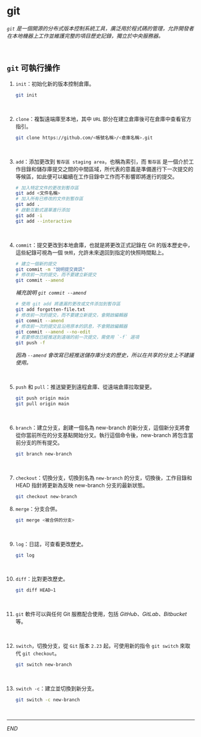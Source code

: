 # git

_`git` 是一個開源的分布式版本控制系統工具，廣泛用於程式碼的管理，允許開發者在本地機器上工作並維護完整的項目歷史記錄，獨立於中央服務器。_

<br>

## `git` 可執行操作

1. `init`：初始化新的版本控制倉庫。

    ```bash
    git init
    ```

<br>

2. `clone`：複製遠端庫至本地，其中 `URL` 部分在建立倉庫後可在倉庫中查看官方指引。

    ```bash
    git clone https://github.com/<帳號名稱>/<倉庫名稱>.git
    ```

<br>

3. `add`：添加更改到 `暫存區 staging area`，也稱為索引，而 `暫存區` 是一個介於工作目錄和儲存庫提交之間的中間區域，所代表的意義是準備進行下一次提交的等候區，如此便可以繼續在工作目錄中工作而不影響即將進行的提交。

    ```bash
    # 加入特定文件的更改到暫存區
    git add <文件名稱>
    # 加入所有已修改的文件到暫存區
    git add .
    # 啟動互動式選單進行添加
    git add -i
    git add --interactive
    ```

<br>

4. `commit`：提交更改到本地倉庫，也就是將更改正式記錄在 Git 的版本歷史中，這些紀錄可視為一個 `快照`，允許未來退回到指定的快照時間點上。

    ```bash
    # 建立一個新的提交
    git commit -m "說明提交資訊"
    # 修改前一次的提交，而不要建立新提交
    git commit --amend
    ```
    
    _補充說明 `git commit --amend`_
    ```bash
    # 使用 git add 將遺漏的更改或文件添加到暫存區
    git add forgotten-file.txt
    # 修改前一次的提交，而不要建立新提交，會開啟編輯器
    git commit --amend
    # 修改前一次的提交且沿用原本的訊息，不會開啟編輯器
    git commit --amend --no-edit
    # 若要修改已經推送到遠端的前一次提交，需使用 `-f` 選項
    git push -f
    ```

    _因為 `--amend` 會改寫已經推送儲存庫分支的歷史，所以在共享的分支上不建議使用。_

<br>

5. `push` 和 `pull`：推送變更到遠程倉庫、從遠端倉庫拉取變更。

    ```bash
    git push origin main
    git pull origin main
    ```

<br>

6. `branch`：建立分支，創建一個名為 new-branch 的新分支，這個新分支將會從你當前所在的分支基點開始分叉。執行這個命令後，new-branch 將包含當前分支的所有提交。

    ```bash
    git branch new-branch
    ```

<br>

7. `checkout`：切換分支，切換到名為 `new-branch` 的分支，切換後，工作目錄和 HEAD 指針將更新為反映 new-branch 分支的最新狀態。

    ```bash
    git checkout new-branch
    ```

8. `merge`：分支合併。

    ```bash
    git merge <被合併的分支>
    ```

<br>

9. `log`：日誌，可查看更改歷史。

    ```bash
    git log
    ```

<br>

10. `diff`：比對更改歷史。

    ```bash
    git diff HEAD~1
    ```

<br>

11. `git` 軟件可以與任何 Git 服務配合使用，包括 _GitHub、GitLab、Bitbucket_ 等。

<br>

12. `switch`，切換分支，從 `Git` 版本 `2.23` 起，可使用新的指令 `git switch` 來取代 `git checkout`。

    ```bash
    git switch new-branch
    ```

<br>

13. `switch -c`：建立並切換到新分支。

    ```bash
    git switch -c new-branch
    ```

<br>

___

_END_